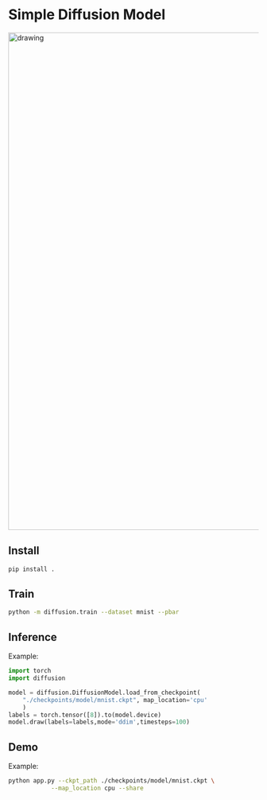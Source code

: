 # Simple Diffusion Model

<!-- ![](./image/diffusion.gif) -->
<img src="./image/diffusion.gif" alt="drawing" width="1000"/>
<br>

## Install

```bash
pip install .
```

## Train

```bash
python -m diffusion.train --dataset mnist --pbar
```

## Inference

Example:

```python
import torch
import diffusion

model = diffusion.DiffusionModel.load_from_checkpoint(
    "./checkpoints/model/mnist.ckpt", map_location='cpu'
    )
labels = torch.tensor([8]).to(model.device)
model.draw(labels=labels,mode='ddim',timesteps=100)
```

## Demo

Example:

```bash
python app.py --ckpt_path ./checkpoints/model/mnist.ckpt \
            --map_location cpu --share   
```